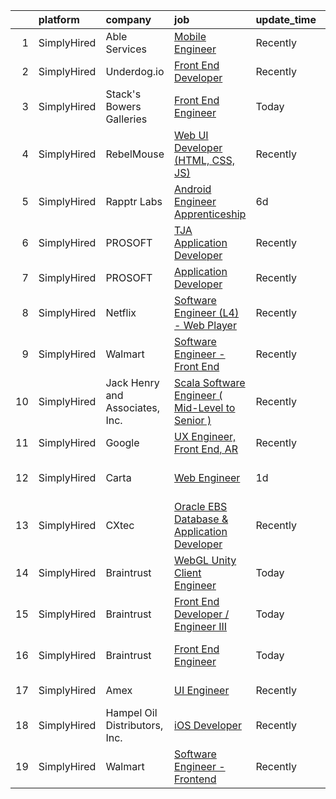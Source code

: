 

|    | platform    | company                         | job                                                                                                                                                     | update_time   | location          |
|---:|:------------|:--------------------------------|:--------------------------------------------------------------------------------------------------------------------------------------------------------|:--------------|:------------------|
|  1 | SimplyHired | Able Services                   | [Mobile Engineer](https://www.simplyhired.com/job/QPnXEUW_fEglS2wbO88nxx4crBeqe-9ryvdknExEmMeH1FVnHuYmcA?q=ui+engineer)                                 | Recently      | Cupertino, CA     |
|  2 | SimplyHired | Underdog.io                     | [Front End Developer](https://www.simplyhired.com/job/ltsCH16YoyEVkN8D1W1tcMgXA-kPDjk-CCnlpX7XzBltuiw-hVdksQ?q=ui+engineer)                             | Recently      | Remote            |
|  3 | SimplyHired | Stack's Bowers Galleries        | [Front End Engineer](https://www.simplyhired.com/job/0Z5pp6a5CKeTOB3HTUFowWI4WkBsXrI5tEJXmlNhmxmQGJw_etaINw?q=ui+engineer)                              | Today         | Remote            |
|  4 | SimplyHired | RebelMouse                      | [Web UI Developer (HTML, CSS, JS)](https://www.simplyhired.com/job/o2TW80hr5JBXeskkazI9of-OqBBQ83skSAGYfyzO_Ez2optae9evhw?q=ui+engineer)                | Recently      | Remote            |
|  5 | SimplyHired | Rapptr Labs                     | [Android Engineer Apprenticeship](https://www.simplyhired.com/job/QibQrnUFEtd3LzVpsjWB4KPiJoL7OQoRSzYdlhTVXjS7IjSz5iiquw?q=ui+engineer)                 | 6d            | Remote            |
|  6 | SimplyHired | PROSOFT                         | [TJA Application Developer](https://www.simplyhired.com/job/tfI3CBA_fLanfSQngAXS1qjPy3Foc-Tv0JDV7LTJsccA-v9Ae5uZew?q=ui+engineer)                       | Recently      | Norfolk, VA       |
|  7 | SimplyHired | PROSOFT                         | [Application Developer](https://www.simplyhired.com/job/yHe6t374s2laLu1FqwlBiz6wAg14VUU-EVceTCVngGLopYRazR0iuw?q=ui+engineer)                           | Recently      | Norfolk, VA       |
|  8 | SimplyHired | Netflix                         | [Software Engineer (L4) - Web Player](https://www.simplyhired.com/job/_JbYFdxgJnGiVGAayBedOSYUKeeq-ML8iBkQLb2YYu73TxiKykgE4w?q=ui+engineer)             | Recently      | Los Gatos, CA     |
|  9 | SimplyHired | Walmart                         | [Software Engineer - Front End](https://www.simplyhired.com/job/Z1FuIDmK2UW2viZbJv0iL0Ab2xqW3p4IrrrTXMzW20jVGFTollD5Jw?q=ui+engineer)                   | Recently      | Sunnyvale, CA     |
| 10 | SimplyHired | Jack Henry and Associates, Inc. | [Scala Software Engineer ( Mid-Level to Senior )](https://www.simplyhired.com/job/Bz3zlpyg5_QW4mDVgYaFcWcIa3sCugWI1kaYqZfP03hzUhXB2S45lw?q=ui+engineer) | Recently      | Remote            |
| 11 | SimplyHired | Google                          | [UX Engineer, Front End, AR](https://www.simplyhired.com/job/MT11ThdpkYChRJqs18_BxsUEdF4oC4xkXdi6tjG_Lsn5ngy6KI0Tuw?q=ui+engineer)                      | Recently      | Mountain View, CA |
| 12 | SimplyHired | Carta                           | [Web Engineer](https://www.simplyhired.com/job/s_Oe2c98e_soDTRWbISSX0PriVgGnWqHNfDOLsDBq-SWXpHgBk4fXA?q=ui+engineer)                                    | 1d            | San Francisco, CA |
| 13 | SimplyHired | CXtec                           | [Oracle EBS Database & Application Developer](https://www.simplyhired.com/job/aeVocsViNnKeZuUB6GFBO_8OH6PP4-vCmwnLVQhggzV27hWXZZO9tw?q=ui+engineer)     | Recently      | Syracuse, NY      |
| 14 | SimplyHired | Braintrust                      | [WebGL Unity Client Engineer](https://www.simplyhired.com/job/gI80EcIcCPVkXc5_4-QZ2xpEHJWEsqJYXxhJGkCmCXGHHz5NCkgPfw?q=ui+engineer)                     | Today         | San Francisco, CA |
| 15 | SimplyHired | Braintrust                      | [Front End Developer / Engineer III](https://www.simplyhired.com/job/R0yus_P6R-m0F2wywoMREY6L8GpN0FLVVSbPEznp7f4BuJV5YlEkyA?q=ui+engineer)              | Today         | San Francisco, CA |
| 16 | SimplyHired | Braintrust                      | [Front End Engineer](https://www.simplyhired.com/job/iIcQPYcTZKY5IvhPpACwSMDaFn8d2CrGR3lPb1FZLVmcgQYCiEY5KQ?q=ui+engineer)                              | Today         | San Francisco, CA |
| 17 | SimplyHired | Amex                            | [UI Engineer](https://www.simplyhired.com/job/XmtflUus7rxzwK8DkwN-0kRXfnVZ6_FD1oRnbujA9smskCb6I4rAMA?q=ui+engineer)                                     | Recently      | Phoenix, AZ       |
| 18 | SimplyHired | Hampel Oil Distributors, Inc.   | [iOS Developer](https://www.simplyhired.com/job/_lBttQd-Va9xXNGtVZkE_LjPfrBfUj21fuiTpltjL4Ef3o_49Fz4Kw?q=ui+engineer)                                   | Recently      | Wichita, KS       |
| 19 | SimplyHired | Walmart                         | [Software Engineer - Frontend](https://www.simplyhired.com/job/5lDZGjFu_GewRdYLYdTTNLKp6Ez00yaTPrUCaGTqZ66z85tGUWWeFg?q=ui+engineer)                    | Recently      | Sunnyvale, CA     |